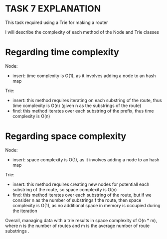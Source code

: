 # TASK 7 EXPLANATION

This task required using a Trie for making a router

I will describe the complexity of each method of the Node and Trie classes


# Regarding time complexity

Node:
- insert: time complexity is O(1), as it involves adding a node to an hash map

Trie:
- insert: this method requires iterating on each substring of the route, thus time complexity is O(n) (given n as the substrings of the route)
- find: this method iterates over each substring of the prefix, thus time complexity is O(n)


# Regarding space complexity

Node:
- insert: space complexity is O(1), as it involves adding a node to an hash map

Trie:
- insert: this method requires creating new nodes for potentiall each substring of the route, so space complexity is O(n)
- find: this method iterates over each substring of the route, but if we consider n as the number of substrings f the route, then space complexity is O(1), as no additional space in memory is occupied during the iteration


Overall, managing data with a trie results in space complexity of O(n * m), where n is the number of routes and m is the average number of route substrings .
